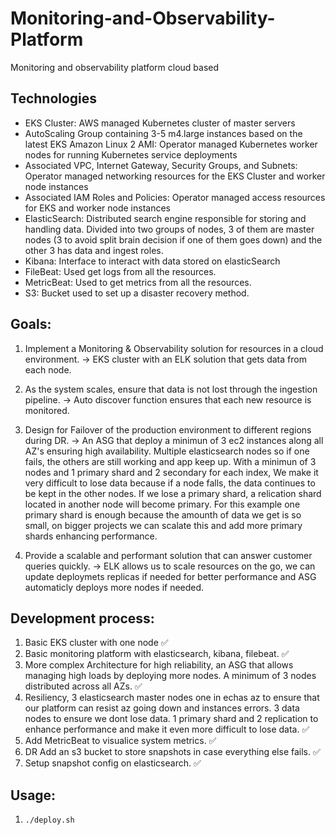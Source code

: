 # Monitoring-and-Observability-Platform
Monitoring and observability platform cloud based

## Technologies
- EKS Cluster: AWS managed Kubernetes cluster of master servers
- AutoScaling Group containing 3-5 m4.large instances based on the latest EKS Amazon Linux 2 AMI: Operator managed Kubernetes worker nodes for running Kubernetes service deployments
- Associated VPC, Internet Gateway, Security Groups, and Subnets: Operator managed networking resources for the EKS Cluster and worker node instances
- Associated IAM Roles and Policies: Operator managed access resources for EKS and worker node instances
- ElasticSearch: Distributed search engine responsible for storing and handling data. Divided into two groups of nodes, 3 of them are master nodes (3 to avoid split brain decision if one of them goes down) and the other 3 has data and ingest roles.
- Kibana: Interface to interact with data stored on elasticSearch
- FileBeat: Used get logs from all the resources.
- MetricBeat: Used to get metrics from all the resources.
- S3: Bucket used to set up a disaster recovery method.


## Goals:
1. Implement a Monitoring & Observability solution for resources in a cloud environment. -> EKS cluster with an ELK solution that gets data from each node.

2. As the system scales, ensure that data is not lost through the ingestion pipeline. -> Auto discover function ensures that each new resource is monitored.

3. Design for Failover of the production environment to different regions during DR. -> An ASG that deploy a minimun of 3 ec2 instances along all AZ's ensuring high availability. Multiple elasticsearch nodes so if one fails, the others are still working and app keep up. With a minimun of 3 nodes and 1 primary shard and 2 secondary for each index, We make it very difficult to lose data because if a node falls, the data continues to be kept in the other nodes. If we lose a primary shard, a relication shard located in another node will become primary. For this example one primary shard is enough because the amounth of data we get is so small, on bigger projects we can scalate this and add more primary shards enhancing performance.

4. Provide a scalable and performant solution that can answer customer queries quickly. -> ELK allows us to scale resources on the go, we can update deploymets replicas if needed for better performance and ASG automaticly deploys more nodes if needed.


## Development process:
1. Basic EKS cluster with one node ✅
2. Basic monitoring platform with elasticsearch, kibana, filebeat. ✅
3. More complex Architecture for high reliability, an ASG that allows managing high loads by deploying more nodes. A minimum of 3 nodes distributed across all AZs. ✅
4. Resiliency, 3 elasticsearch master nodes one in echas az to ensure that our platform can resist az going down and instances errors. 3 data nodes to ensure we dont lose data. 1 primary shard and 2 replication to enhance performance and make it even more difficult to lose data. ✅
5. Add  MetricBeat to visualice system metrics. ✅
6. DR Add an s3 bucket to store snapshots in case everything else fails. ✅
7. Setup snapshot config on elasticsearch. ✅

## Usage:
1. `./deploy.sh`